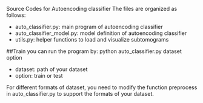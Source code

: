 Source Codes for Autoencoding classifier
The files are organized as follows:

- auto_classifier.py: main program of autoencoding classifier
- auto_classifier_model.py: model definition of autoencoding classifier
- utils.py: helper functions to load and visualize subtomograms

##Train
you can run the program by:
python auto_classifier.py dataset option

- dataset: path of your dataset
- option: train or test

For different formats of dataset, you need to modify the function preprocess in auto_classifier.py to support the formats of your dataset.